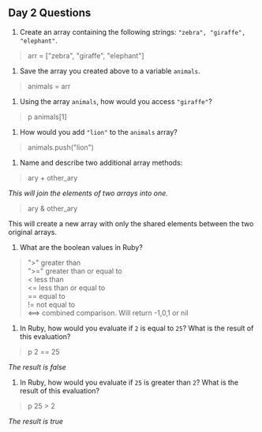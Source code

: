 ## Day 2 Questions

1. Create an array containing the following strings: `"zebra", "giraffe", "elephant"`.  

> arr = ["zebra", "giraffe", "elephant"]

1. Save the array you created above to a variable `animals`.  

> animals = arr

1. Using the array `animals`, how would you access `"giraffe"`?  

> p animals[1]

1. How would you add `"lion"` to the `animals` array?

> animals.push("lion")

1. Name and describe two additional array methods:  

> ary + other_ary

*This will join the elements of two arrays into one.*  

> ary & other_ary  

This will create a new array with only the shared elements between the two original arrays.



1. What are the boolean values in Ruby?

> ">" greater than  
 ">=" greater than or equal to  
 < less than  
 <= less than or equal to   
 == equal to  
 != not equal to  
 <==> combined comparison. Will return -1,0,1 or nil  

1. In Ruby, how would you evaluate if `2` is equal to `25`? What is the result of this evaluation?  

> p 2 == 25  

*The result is false*

1. In Ruby, how would you evaluate if `25` is greater than `2`? What is the result of this evaluation?  

> p 25 > 2  

*The result is true*

